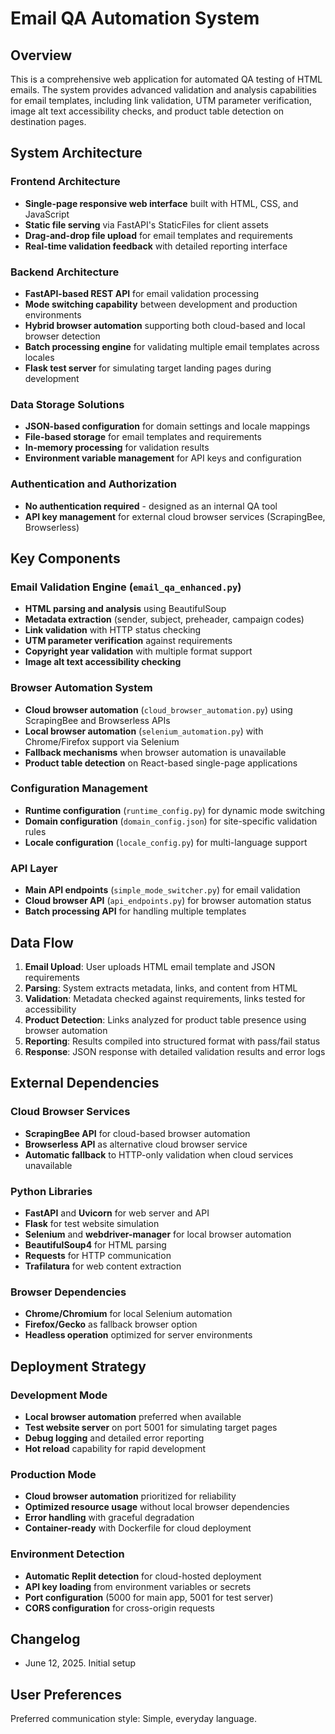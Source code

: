 # Email QA Automation System

## Overview

This is a comprehensive web application for automated QA testing of HTML emails. The system provides advanced validation and analysis capabilities for email templates, including link validation, UTM parameter verification, image alt text accessibility checks, and product table detection on destination pages.

## System Architecture

### Frontend Architecture
- **Single-page responsive web interface** built with HTML, CSS, and JavaScript
- **Static file serving** via FastAPI's StaticFiles for client assets
- **Drag-and-drop file upload** for email templates and requirements
- **Real-time validation feedback** with detailed reporting interface

### Backend Architecture
- **FastAPI-based REST API** for email validation processing
- **Mode switching capability** between development and production environments
- **Hybrid browser automation** supporting both cloud-based and local browser detection
- **Batch processing engine** for validating multiple email templates across locales
- **Flask test server** for simulating target landing pages during development

### Data Storage Solutions
- **JSON-based configuration** for domain settings and locale mappings
- **File-based storage** for email templates and requirements
- **In-memory processing** for validation results
- **Environment variable management** for API keys and configuration

### Authentication and Authorization
- **No authentication required** - designed as an internal QA tool
- **API key management** for external cloud browser services (ScrapingBee, Browserless)

## Key Components

### Email Validation Engine (`email_qa_enhanced.py`)
- **HTML parsing and analysis** using BeautifulSoup
- **Metadata extraction** (sender, subject, preheader, campaign codes)
- **Link validation** with HTTP status checking
- **UTM parameter verification** against requirements
- **Copyright year validation** with multiple format support
- **Image alt text accessibility checking**

### Browser Automation System
- **Cloud browser automation** (`cloud_browser_automation.py`) using ScrapingBee and Browserless APIs
- **Local browser automation** (`selenium_automation.py`) with Chrome/Firefox support via Selenium
- **Fallback mechanisms** when browser automation is unavailable
- **Product table detection** on React-based single-page applications

### Configuration Management
- **Runtime configuration** (`runtime_config.py`) for dynamic mode switching
- **Domain configuration** (`domain_config.json`) for site-specific validation rules
- **Locale configuration** (`locale_config.py`) for multi-language support

### API Layer
- **Main API endpoints** (`simple_mode_switcher.py`) for email validation
- **Cloud browser API** (`api_endpoints.py`) for browser automation status
- **Batch processing API** for handling multiple templates

## Data Flow

1. **Email Upload**: User uploads HTML email template and JSON requirements
2. **Parsing**: System extracts metadata, links, and content from HTML
3. **Validation**: Metadata checked against requirements, links tested for accessibility
4. **Product Detection**: Links analyzed for product table presence using browser automation
5. **Reporting**: Results compiled into structured format with pass/fail status
6. **Response**: JSON response with detailed validation results and error logs

## External Dependencies

### Cloud Browser Services
- **ScrapingBee API** for cloud-based browser automation
- **Browserless API** as alternative cloud browser service
- **Automatic fallback** to HTTP-only validation when cloud services unavailable

### Python Libraries
- **FastAPI** and **Uvicorn** for web server and API
- **Flask** for test website simulation
- **Selenium** and **webdriver-manager** for local browser automation
- **BeautifulSoup4** for HTML parsing
- **Requests** for HTTP communication
- **Trafilatura** for web content extraction

### Browser Dependencies
- **Chrome/Chromium** for local Selenium automation
- **Firefox/Gecko** as fallback browser option
- **Headless operation** optimized for server environments

## Deployment Strategy

### Development Mode
- **Local browser automation** preferred when available
- **Test website server** on port 5001 for simulating target pages
- **Debug logging** and detailed error reporting
- **Hot reload** capability for rapid development

### Production Mode
- **Cloud browser automation** prioritized for reliability
- **Optimized resource usage** without local browser dependencies
- **Error handling** with graceful degradation
- **Container-ready** with Dockerfile for cloud deployment

### Environment Detection
- **Automatic Replit detection** for cloud-hosted deployment
- **API key loading** from environment variables or secrets
- **Port configuration** (5000 for main app, 5001 for test server)
- **CORS configuration** for cross-origin requests

## Changelog
- June 12, 2025. Initial setup

## User Preferences

Preferred communication style: Simple, everyday language.
